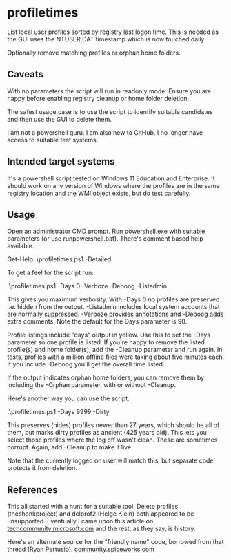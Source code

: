 # profiletimes
List local user profiles sorted by registry last logon time. This is needed as the GUI uses the NTUSER.DAT timestamp which is now touched daily.

Optionally remove matching profiles or orphan home folders.
## Caveats
With no parameters the script will run in readonly mode. Ensure you are happy before enabling registry cleanup or home folder deletion.

The safest usage case is to use the script to identify suitable candidates and then use the GUI to delete them.

I am not a powershell guru. I am also new to GitHub. I no longer have access to suitable test systems.
## Intended target systems
It's a powershell script tested on Windows 11 Education and Enterprise. It should work on any version of Windows where the profiles are in the same registry location and the WMI object exists, but do test carefully.
## Usage
Open an administrator CMD prompt. Run powershell.exe with suitable parameters (or use runpowershell.bat).
There's comment based help available.

Get-Help .\profiletimes.ps1 -Detailed

To get a feel for the script run:

.\profiletimes.ps1 -Days 0 -Verboze -Deboog -Listadmin

This gives you maximum verbosity. With -Days 0 no profiles are preserved i.e. hidden from the output. -Listadmin includes local system accounts that are normally suppressed. -Verboze provides annotations and -Deboog adds extra comments. Note the default for the Days parameter is 90. 

Profile listings include "days" output in yellow. Use this to set the -Days parameter so one profile is listed. If you're happy to remove the listed profile(s) and home folder(s), add the -Cleanup parameter and run again. In tests, profiles with a million offline files were taking about five minutes each. If you include -Deboog you'll get the overall time listed.

If the output indicates orphan home folders, you can remove them by including the -Orphan parameter, with or without -Cleanup.

Here's another way you can use the script.

.\profiletimes.ps1 -Days 9999 -Dirty

This preserves (hides) profiles newer than 27 years, which should be all of them, but marks dirty profiles as ancient (425 years old). This lets you select those profiles where the log off wasn't clean. These are sometimes corrupt. Again, add -Cleanup to make it live.

Note that the currently logged on user will match this, but separate code protects it from deletion.
## References
This all started with a hunt for a suitable tool. Delete profiles (theshonkproject) and delprof2 (Helge Klein) both appeared to be unsupported. Eventually I came upon this article on [techcommunity.microsoft.com](https://techcommunity.microsoft.com/discussions/windows-deployment/issue-with-date-modified-for-ntuser-dat/102438) and the rest, as they say, is history.

Here's an alternate source for the "friendly name" code, borrowed from that thread (Ryan Pertusio). [community.spiceworks.com](https://community.spiceworks.com/t/powershell-sid-to-user-and-user-to-sid/1005944)
